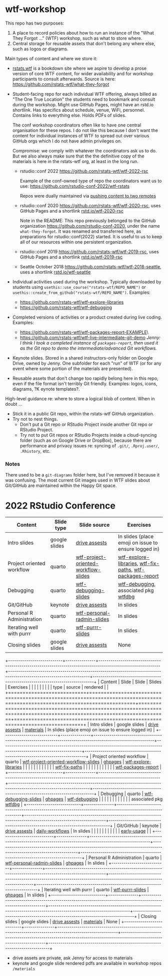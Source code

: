 # wtf-workshop

This repo has two purposes:

1.  A place to record policies about how to run an instance of the "What They Forgot ..." (WTF) workshop, such as what to store where.
2.  Central storage for reusable assets that don't belong any where else, such as logos or diagrams.

Main types of content and where we store it:

-   [rstats.wtf](https://rstats.wtf) is a bookdown site where we aspire to develop a prose version of core WTF content, for wider availability and for workshop participants to consult afterwards.
    Source is here: <https://github.com/rstats-wtf/what-they-forgot>

-   Student-facing repo for each individual WTF offering, always billed as "The One True Location" the students need to bookmark and consult during the workshop.
    Might use GitHub Pages, might have an rstd.io shortlink.
    Has specifics about schedule, venue, WiFi, personnel.
    Contains links to everything else.
    Holds PDFs of slides.

    The conf workshop coordinators often like to have one central organisation for these repos.
    I do not like this because I don't want the content for individual instances of WTF to spread out over various GitHub orgs which I do not have admin privileges on.

    Compromise: we comply with whatever the coordinators ask us to do.
    But we also always make sure that the the definitive copy of the materials is here in the rstats-wtf org, at least in the long run.

    -   rstudio::conf 2022 <https://github.com/rstats-wtf/wtf-2022-rsc>

        Example of the conf-owned type of repo the coordinators want us to use: <https://github.com/rstudio-conf-2022/wtf-rstats>

        Repos were dually maintained via [pushing content to two remotes](https://stackoverflow.com/questions/14290113/git-pushing-code-to-two-remotes/14290145#14290145)

    -   rstudio::conf 2020 <https://github.com/rstats-wtf/wtf-2020-rsc>, uses GitHub Pages and a shortlink [rstd.io/wtf-2020-rsc](https://rstd.io/wtf-2020-rsc)

        Note in the README: This repo previously belonged to the GitHub organization <https://github.com/rstudio-conf-2020>, under the name `what-they-forgot`.
        It was renamed and transferred here, as preparations for rstudio::conf(2022) started.
        It is useful to us to keep all of our resources within one persistent organization.

    -   rstudio::conf 2019 <https://github.com/rstats-wtf/wtf-2019-rsc>, uses GitHub Pages and a shortlink [rstd.io/wtf-2019-rsc](https://rstd.io/wtf-2019-rsc)

    -   Seattle October 2018 <https://github.com/rstats-wtf/wtf-2018-seattle>, uses a shortlink [rstd.io/wtf-seattle](https://rstd.io/wtf-seattle)

-   Individual activities used during the workshop.
    Typically downloaded by students using `usethis::use_course("rstats-wtf/REPO_NAME")` or `usethis::create_from_github("rstats-wtf/REPO_NAME")`.
    Examples:

    -   <https://github.com/rstats-wtf/wtf-explore-libraries>
    -   <https://github.com/rstats-wtf/wtf-debugging>

-   Completed versions of activities or a product created during live coding.
    Examples:

    -   <https://github.com/rstats-wtf/wtf-packages-report-EXAMPLE>\
    -   <https://github.com/rstats-wtf/wtf-live-intermediate-git-demo> *Jenny: I think I took a completed instance of `packages-report`, then used it as the Git repo to demo the intermediate/advanced Git workflows.*

-   Keynote slides.
    Stored in a shared instructors-only folder on Google Drive, owned by Jenny.
    One subfolder for each "run" of WTF (or for any event where some portion of the materials are presented).

-   Reusable assets that don't change too rapidly belong here in this repo, even if the file format isn't terribly Git friendly.
    Examples: logos, icons, diagrams, ?K
    eynote templates?.

High-level guidance re: where to store a logical blob of content.
When in doubt ...

-   Stick it in a public Git repo, within the rstats-wtf GitHub organization.
-   Try not to nest things.
    -   Don't put a Git repo or RStudio Project inside another Git repo or RStudio Project.
    -   Try not to put Git repos or RStudio Projects inside a cloud-syncing folder (such as on Google Drive or DropBox), because there are performance and privacy issues re: syncing of `.git/`, `.Rproj.user/`, `.Rhistory`, etc.

### Notes

There used to be a `git-diagrams` folder here, but I've removed it because it was confusing.
The most current Git images used in WTF slides about Git/GitHub are maintained within the Happy Git space.

# 2022 RStudio Conference


| Content                   | Slide type    | Slide source                                                                                               | Exercises                                                                                                                                                                                                            |
|---------------|---------------|---------------|----------------------------|
| Intro slides              | google slides | [drive assests](https://drive.google.com/drive/u/0/folders/12shxFDi5SPjwS6vc8UVIJRJZOQoeViV9)              | In slides (place emoji on issue to ensure logged in)                                                                                                                                                                 |
| Project oriented workflow | quarto        | [wtf-project-oriented-workflow-slides](https://github.com/rstats-wtf/wtf-project-oriented-workflow-slides) | [wtf-explore-libraries](https://github.com/rstats-wtf/wtf-explore-libraries), [wtf-fix-paths](https://github.com/rstats-wtf/wtf-fix-paths), [wtf-packages-report](https://github.com/rstats-wtf/wtf-packages-report) |
| Debugging                 | quarto        | [wtf-debugging-slides](https://github.com/rstats-wtf/wtf-debugging-slides)                                 | [wtf-debugging](https://github.com/rstats-wtf/wtf-debugging), associated pkg [wtfdbg](https://github.com/rstats-wtf/wtfdbg)                                                                                          |
| Git/GitHub                | keynote       | [drive assests](https://drive.google.com/drive/u/0/folders/12shxFDi5SPjwS6vc8UVIJRJZOQoeViV9)              | In slides                                                                                                                                                                                                            |
| Personal R Administration | quarto        | [wtf-personal-radmin-slides](https://github.com/rstats-wtf/wtf-personal-radmin-slides)                     | In slides                                                                                                                                                                                                            |
| Iterating well with purrr | quarto        | [wtf-purrr-slides](https://github.com/rstats-wtf/wtf-purrr-slides)                                         | In slides                                                                                                                                                                                                            |
| Closing slides            | google slides | [drive assests](https://drive.google.com/drive/u/0/folders/12shxFDi5SPjwS6vc8UVIJRJZOQoeViV9)              | None                                                                                                                                                                                                                 |





+---------------------------+---------------+------------------------------------------------------------------------------------------------------------+----------------------------------------------------------------------------------------------------------------------+------------------------------------------------------------------------------+
| Content                   | Slide         | Slide                                                                                                      | Slides                                                                                                               | Exercises                                                                    |
|                           |               |                                                                                                            |                                                                                                                      |                                                                              |
|                           | type          | source                                                                                                     | rendered                                                                                                             |                                                                              |
+===========================+===============+============================================================================================================+======================================================================================================================+==============================================================================+
| Intro slides              | google slides | [drive assests](https://drive.google.com/drive/u/0/folders/12shxFDi5SPjwS6vc8UVIJRJZOQoeViV9)              | [materials](https://github.com/rstats-wtf/wtf-2022-rsc/blob/main/materials/wtf-opening-2022.pdf)                     | In slides (place emoji on issue to ensure logged in)                         |
+---------------------------+---------------+------------------------------------------------------------------------------------------------------------+----------------------------------------------------------------------------------------------------------------------+------------------------------------------------------------------------------+
| Project oriented workflow | quarto        | [wtf-project-oriented-workflow-slides](https://github.com/rstats-wtf/wtf-project-oriented-workflow-slides) | [ghpages](https://rstats-wtf.github.io/wtf-project-oriented-workflow-slides/#/title-slide)                           | [wtf-explore-libraries](https://github.com/rstats-wtf/wtf-explore-libraries) |
|                           |               |                                                                                                            |                                                                                                                      |                                                                              |
|                           |               |                                                                                                            |                                                                                                                      | [wtf-fix-paths](https://github.com/rstats-wtf/wtf-fix-paths)                 |
|                           |               |                                                                                                            |                                                                                                                      |                                                                              |
|                           |               |                                                                                                            |                                                                                                                      | [wtf-packages-report](https://github.com/rstats-wtf/wtf-packages-report)     |
+---------------------------+---------------+------------------------------------------------------------------------------------------------------------+----------------------------------------------------------------------------------------------------------------------+------------------------------------------------------------------------------+
| Debugging                 | quarto        | [wtf-debugging-slides](https://github.com/rstats-wtf/wtf-debugging-slides)                                 | [ghpages](https://rstats-wtf.github.io/wtf-debugging-slides/#/title-slide)                                           | [wtf-debugging](https://github.com/rstats-wtf/wtf-debugging)                 |
|                           |               |                                                                                                            |                                                                                                                      |                                                                              |
|                           |               |                                                                                                            |                                                                                                                      | associated pkg [wtfdbg](https://github.com/rstats-wtf/wtfdbg)                |
+---------------------------+---------------+------------------------------------------------------------------------------------------------------------+----------------------------------------------------------------------------------------------------------------------+------------------------------------------------------------------------------+
| Git/GitHub                | keynote       | [drive assests](https://drive.google.com/drive/u/0/folders/12shxFDi5SPjwS6vc8UVIJRJZOQoeViV9)              | [daily-workflows](https://github.com/rstats-wtf/wtf-2022-rsc/blob/main/materials/git-and-github-daily-workflows.pdf) | In slides                                                                    |
|                           |               |                                                                                                            |                                                                                                                      |                                                                              |
|                           |               |                                                                                                            | [early-usage](https://github.com/rstats-wtf/wtf-2022-rsc/blob/main/materials/git-and-github-early-usage.pdf)         |                                                                              |
+---------------------------+---------------+------------------------------------------------------------------------------------------------------------+----------------------------------------------------------------------------------------------------------------------+------------------------------------------------------------------------------+
| Personal R Administration | quarto        | [wtf-personal-radmin-slides](https://github.com/rstats-wtf/wtf-personal-radmin-slides)                     | [ghpages](https://rstats-wtf.github.io/wtf-personal-radmin-slides/#/personal-r-administration)                       | In slides                                                                    |
+---------------------------+---------------+------------------------------------------------------------------------------------------------------------+----------------------------------------------------------------------------------------------------------------------+------------------------------------------------------------------------------+
| Iterating well with purrr | quarto        | [wtf-purrr-slides](https://github.com/rstats-wtf/wtf-purrr-slides)                                         | [ghpages](https://rstats-wtf.github.io/wtf-purrr-slides/#/title-slide)                                               | In slides                                                                    |
+---------------------------+---------------+------------------------------------------------------------------------------------------------------------+----------------------------------------------------------------------------------------------------------------------+------------------------------------------------------------------------------+
| Closing slides            | google slides | [drive assests](https://drive.google.com/drive/u/0/folders/12shxFDi5SPjwS6vc8UVIJRJZOQoeViV9)              | [materials](https://github.com/rstats-wtf/wtf-2022-rsc/blob/main/materials/wtf-closing-2022.pdf)                     | None                                                                         |
+---------------------------+---------------+------------------------------------------------------------------------------------------------------------+----------------------------------------------------------------------------------------------------------------------+------------------------------------------------------------------------------+

-   drive assets are private, ask Jenny for access to materials
-   keynote and google slide rendered pdfs are available in workshop repos `/materials`
